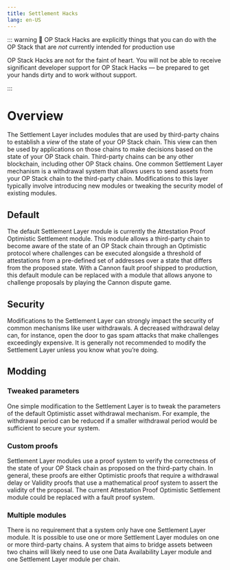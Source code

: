 ```yaml
---
title: Settlement Hacks
lang: en-US
---
```



::: warning 🚧 OP Stack Hacks are explicitly things that you can do with the OP Stack that are *not* currently intended for production use

OP Stack Hacks are not for the faint of heart. You will not be able to receive significant developer support for OP Stack Hacks — be prepared to get your hands dirty and to work without support.

:::


# Overview

The Settlement Layer includes modules that are used by third-party chains to establish a *view* of the state of your OP Stack chain. This view can then be used by applications on those chains to make decisions based on the state of your OP Stack chain. Third-party chains can be any other blockchain, including other OP Stack chains. One common Settlement Layer mechanism is a withdrawal system that allows users to send assets from your OP Stack chain to the third-party chain. Modifications to this layer typically involve introducing new modules or tweaking the security model of existing modules.

## Default

The default Settlement Layer module is currently the Attestation Proof Optimistic Settlement module. This module allows a third-party chain to become aware of the state of an OP Stack chain through an Optimistic protocol where challenges can be executed alongside a threshold of attestations from a pre-defined set of addresses over a state that differs from the proposed state. With a Cannon fault proof shipped to production, this default module can be replaced with a module that allows anyone to challenge proposals by playing the Cannon dispute game.

## Security

Modifications to the Settlement Layer can strongly impact the security of common mechanisms like user withdrawals. A decreased withdrawal delay can, for instance, open the door to gas spam attacks that make challenges exceedingly expensive. It is generally not recommended to modify the Settlement Layer unless you know what you’re doing.

## Modding

### Tweaked parameters

One simple modification to the Settlement Layer is to tweak the parameters of the default Optimistic asset withdrawal mechanism. For example, the withdrawal period can be reduced if a smaller withdrawal period would be sufficient to secure your system.

### Custom proofs

Settlement Layer modules use a proof system to verify the correctness of the state of your OP Stack chain as proposed on the third-party chain. In general, these proofs are either Optimistic proofs that require a withdrawal delay or Validity proofs that use a mathematical proof system to assert the validity of the proposal. The current Attestation Proof Optimistic Settlement module could be replaced with a fault proof system.

### Multiple modules

There is no requirement that a system only have one Settlement Layer module. It is possible to use one or more Settlement Layer modules on one or more third-party chains. A system that aims to bridge assets between two chains will likely need to use one Data Availability Layer module and one Settlement Layer module per chain.